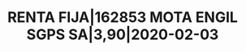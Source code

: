---
layout: asset
title: RENTA FIJA|162853 MOTA ENGIL SGPS SA|3,90|2020-02-03
isin: PTMENROM0004
---